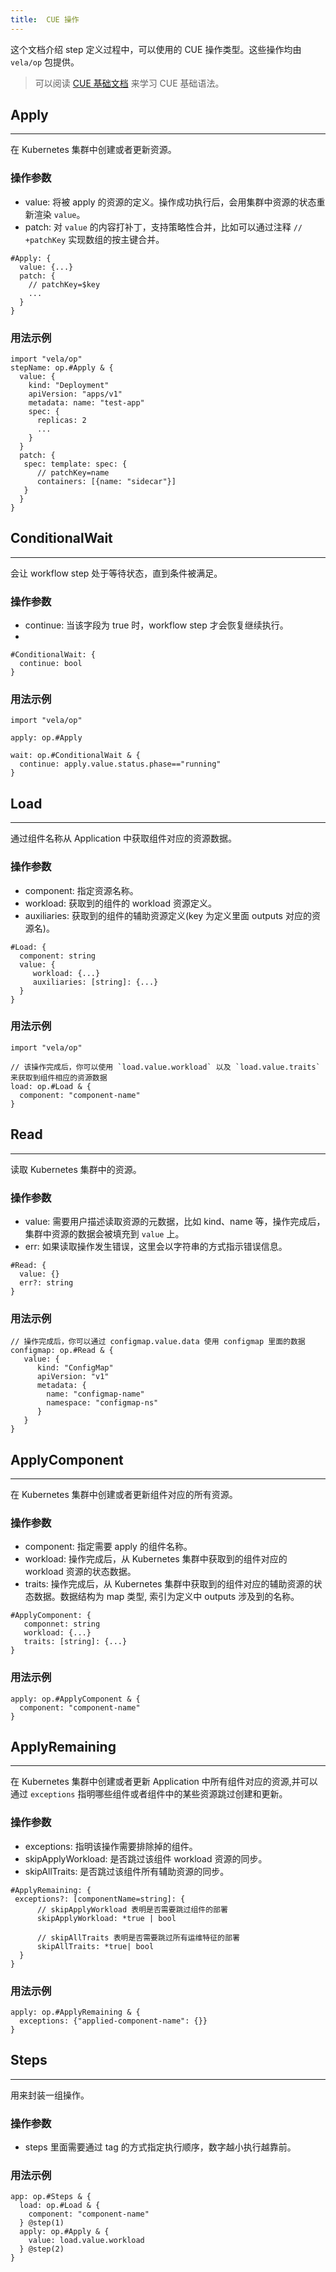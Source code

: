 ```yaml
---
title:  CUE 操作
---
```


这个文档介绍 step 定义过程中，可以使用的 CUE 操作类型。这些操作均由 `vela/op` 包提供。

> 可以阅读 [CUE 基础文档](../cue/basic.md) 来学习 CUE 基础语法。

## Apply

--------

在 Kubernetes 集群中创建或者更新资源。
### 操作参数

- value: 将被 apply 的资源的定义。操作成功执行后，会用集群中资源的状态重新渲染 `value`。
- patch: 对 `value` 的内容打补丁，支持策略性合并，比如可以通过注释 `// +patchKey` 实现数组的按主键合并。


```
#Apply: {
  value: {...}
  patch: {
    // patchKey=$key
    ...
  }
}
```
### 用法示例

```
import "vela/op"
stepName: op.#Apply & {
  value: {
    kind: "Deployment"
    apiVersion: "apps/v1"
    metadata: name: "test-app"
    spec: { 
      replicas: 2
      ...
    }
  }
  patch: {
   spec: template: spec: {
      // patchKey=name
      containers: [{name: "sidecar"}]
   }
  }
}
```

## ConditionalWait

---

会让 workflow step 处于等待状态，直到条件被满足。

### 操作参数

- continue: 当该字段为 true 时，workflow step 才会恢复继续执行。
- 
```
#ConditionalWait: {
  continue: bool
}
```

### 用法示例

```
import "vela/op"

apply: op.#Apply

wait: op.#ConditionalWait & {
  continue: apply.value.status.phase=="running"
}
```

## Load

---

通过组件名称从 Application 中获取组件对应的资源数据。

### 操作参数

- component: 指定资源名称。
- workload: 获取到的组件的 workload 资源定义。
- auxiliaries: 获取到的组件的辅助资源定义(key 为定义里面 outputs 对应的资源名)。


```
#Load: {
  component: string
  value: {
     workload: {...}
     auxiliaries: [string]: {...}
  }   
}
```

### 用法示例

```
import "vela/op"

// 该操作完成后，你可以使用 `load.value.workload` 以及 `load.value.traits` 来获取到组件相应的资源数据
load: op.#Load & {
  component: "component-name"
}
```

## Read

---

读取 Kubernetes 集群中的资源。

### 操作参数

- value: 需要用户描述读取资源的元数据，比如 kind、name 等，操作完成后，集群中资源的数据会被填充到 `value` 上。
- err: 如果读取操作发生错误，这里会以字符串的方式指示错误信息。


```
#Read: {
  value: {}
  err?: string
}
```

### 用法示例

```
// 操作完成后，你可以通过 configmap.value.data 使用 configmap 里面的数据
configmap: op.#Read & {
   value: {
      kind: "ConfigMap"
      apiVersion: "v1"
      metadata: {
        name: "configmap-name"
        namespace: "configmap-ns"
      }
   }
}
```

## ApplyComponent

---

在 Kubernetes 集群中创建或者更新组件对应的所有资源。

### 操作参数

- component: 指定需要 apply 的组件名称。
- workload: 操作完成后，从 Kubernetes 集群中获取到的组件对应的 workload 资源的状态数据。
- traits: 操作完成后，从 Kubernetes 集群中获取到的组件对应的辅助资源的状态数据。数据结构为 map 类型, 索引为定义中 outputs 涉及到的名称。


```
#ApplyComponent: {
   componnet: string
   workload: {...}
   traits: [string]: {...}
}
```

### 用法示例

```
apply: op.#ApplyComponent & {
  component: "component-name"
}
```

## ApplyRemaining

---
在 Kubernetes 集群中创建或者更新 Application 中所有组件对应的资源,并可以通过 `exceptions` 指明哪些组件或者组件中的某些资源跳过创建和更新。

### 操作参数

- exceptions: 指明该操作需要排除掉的组件。
- skipApplyWorkload: 是否跳过该组件 workload 资源的同步。
- skipAllTraits: 是否跳过该组件所有辅助资源的同步。


```
#ApplyRemaining: {
 exceptions?: [componentName=string]: {
      // skipApplyWorkload 表明是否需要跳过组件的部署
      skipApplyWorkload: *true | bool
      
      // skipAllTraits 表明是否需要跳过所有运维特征的部署
      skipAllTraits: *true| bool
  }
}  
```

### 用法示例

```
apply: op.#ApplyRemaining & {
  exceptions: {"applied-component-name": {}}
}
```

## Steps

---

用来封装一组操作。

### 操作参数

- steps 里面需要通过 tag 的方式指定执行顺序，数字越小执行越靠前。


### 用法示例

```
app: op.#Steps & {
  load: op.#Load & {
    component: "component-name"
  } @step(1)
  apply: op.#Apply & {
    value: load.value.workload
  } @step(2)
} 
```
